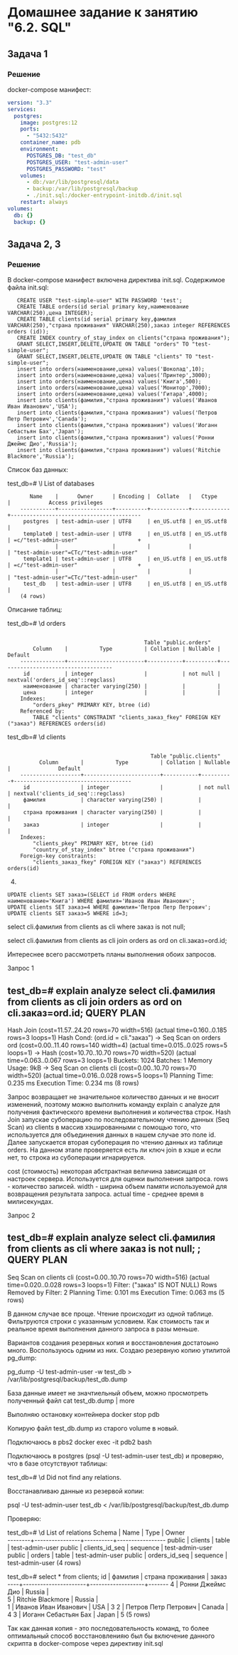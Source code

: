 # Домашнее задание к занятию "6.2. SQL"

## Задача 1

### Решение

docker-compose манифест:

```yaml
version: "3.3"
services:
  postgres:
    image: postgres:12
    ports:
      - "5432:5432"
    container_name: pdb
    environment:
      POSTGRES_DB: "test_db"
      POSTGRES_USER: "test-admin-user"
      POSTGRES_PASSWORD: "test"
    volumes:
      - db:/var/lib/postgresql/data
      - backup:/var/lib/postgresql/backup
      - ./init.sql:/docker-entrypoint-initdb.d/init.sql
    restart: always
volumes:
  db: {}
  backup: {}
```

## Задача 2, 3

### Решение

В docker-compose манифест включена директива init.sql. Содержимое файла init.sql:

```
   CREATE USER "test-simple-user" WITH PASSWORD 'test';
   CREATE TABLE orders(id serial primary key,наименование VARCHAR(250),цена INTEGER);
   CREATE TABLE clients(id serial primary key,фамилия VARCHAR(250),"страна проживания" VARCHAR(250),заказ integer REFERENCES orders (id));
   CREATE INDEX country_of_stay_index on clients("страна проживания");
   GRANT SELECT,INSERT,DELETE,UPDATE ON TABLE "orders" TO "test-simple-user";
   GRANT SELECT,INSERT,DELETE,UPDATE ON TABLE "clients" TO "test-simple-user";
   insert into orders(наименование,цена) values('Шоколад',10);
   insert into orders(наименование,цена) values('Принтер',3000);
   insert into orders(наименование,цена) values('Книга',500);
   insert into orders(наименование,цена) values('Монитор',7000);
   insert into orders(наименование,цена) values('Гитара',4000);
   insert into clients(фамилия,"страна проживания") values('Иванов Иван Иванович','USA');
   insert into clients(фамилия,"страна проживания") values('Петров Петр Петрович','Canada');
   insert into clients(фамилия,"страна проживания") values('Иоганн Себастьян Бах','Japan');
   insert into clients(фамилия,"страна проживания") values('Ронни Джеймс Дио','Russia');
   insert into clients(фамилия,"страна проживания") values('Ritchie Blackmore','Russia');
```

Список баз данных:

test_db=# \l
                                             List of databases
```
       Name    |      Owner      | Encoding |  Collate   |   Ctype    |            Access privileges            
    -----------+-----------------+----------+------------+------------+-----------------------------------------
     postgres  | test-admin-user | UTF8     | en_US.utf8 | en_US.utf8 | 
     template0 | test-admin-user | UTF8     | en_US.utf8 | en_US.utf8 | =c/"test-admin-user"                   +
               |                 |          |            |            | "test-admin-user"=CTc/"test-admin-user"
     template1 | test-admin-user | UTF8     | en_US.utf8 | en_US.utf8 | =c/"test-admin-user"                   +
               |                 |          |            |            | "test-admin-user"=CTc/"test-admin-user"
     test_db   | test-admin-user | UTF8     | en_US.utf8 | en_US.utf8 | 
    (4 rows)
```

Описание таблиц:

test_db=# \d orders

```

                                           Table "public.orders"
        Column    |          Type          | Collation | Nullable |              Default               
    --------------+------------------------+-----------+----------+------------------------------------
     id           | integer                |           | not null | nextval('orders_id_seq'::regclass)
     наименование | character varying(250) |           |          | 
     цена         | integer                |           |          | 
    Indexes:
        "orders_pkey" PRIMARY KEY, btree (id)
    Referenced by:
        TABLE "clients" CONSTRAINT "clients_заказ_fkey" FOREIGN KEY ("заказ") REFERENCES orders(id)

```

test_db=# \d clients

```

                                             Table "public.clients"
          Column       |          Type          | Collation | Nullable |               Default               
    -------------------+------------------------+-----------+----------+-------------------------------------
     id                | integer                |           | not null | nextval('clients_id_seq'::regclass)
     фамилия           | character varying(250) |           |          | 
     страна проживания | character varying(250) |           |          | 
     заказ             | integer                |           |          | 
    Indexes:
        "clients_pkey" PRIMARY KEY, btree (id)
        "country_of_stay_index" btree ("страна проживания")
    Foreign-key constraints:
        "clients_заказ_fkey" FOREIGN KEY ("заказ") REFERENCES orders(id)

```

4. 


```
UPDATE clients SET заказ=(SELECT id FROM orders WHERE наименование='Книга') WHERE фамилия='Иванов Иван Иванович';
UPDATE clients SET заказ=4 WHERE фамилия='Петров Петр Петрович';
UPDATE clients SET заказ=5 WHERE id=3;
```

select cli.фамилия from clients as cli where заказ is not null;

select cli.фамилия from clients as cli join orders as ord on cli.заказ=ord.id;


Интереснее всего рассмотреть планы выполнения обоих запросов.

Запрос 1

test_db=# explain analyze select cli.фамилия from clients as cli join orders as ord on cli.заказ=ord.id;
                                                     QUERY PLAN                                                      
---------------------------------------------------------------------------------------------------------------------
 Hash Join  (cost=11.57..24.20 rows=70 width=516) (actual time=0.160..0.185 rows=3 loops=1)
   Hash Cond: (ord.id = cli."заказ")
   ->  Seq Scan on orders ord  (cost=0.00..11.40 rows=140 width=4) (actual time=0.015..0.025 rows=5 loops=1)
   ->  Hash  (cost=10.70..10.70 rows=70 width=520) (actual time=0.063..0.067 rows=3 loops=1)
         Buckets: 1024  Batches: 1  Memory Usage: 9kB
         ->  Seq Scan on clients cli  (cost=0.00..10.70 rows=70 width=520) (actual time=0.016..0.028 rows=5 loops=1)
 Planning Time: 0.235 ms
 Execution Time: 0.234 ms
(8 rows)

Запрос возвращает не значительное количество данных и не вносит изменений, поэтому можно выполнить команду explain
с analyze для получения фактического времени выполнения и количества строк. 
Hash Join запускае субоперацию по последовательному чтению данных (Seq Scan) из clients в массив хэшированными с помощью того, что используется для объединения данных в нашем случае это поле id. Далее запускается вторая субоперация по чтению данных из таблице orders. На данном этапе проверяется есть ли ключ join в хэше и если нет, то строка из субоперации игнарируется.


cost (стоимость) некоторая абстрактная величина зависищая от настроек сервера. Используется для оценки выполнения запроса.
rows - количество записей.
width - ширина объем памяти используемой для возвращения результата запроса.
actual time - среднее время в милисекундах.

Запрос 2

test_db=# explain analyze select cli.фамилия from clients as cli where заказ is not null;
;
                                               QUERY PLAN                                                
---------------------------------------------------------------------------------------------------------
 Seq Scan on clients cli  (cost=0.00..10.70 rows=70 width=516) (actual time=0.020..0.028 rows=3 loops=1)
   Filter: ("заказ" IS NOT NULL)
   Rows Removed by Filter: 2
 Planning Time: 0.101 ms
 Execution Time: 0.063 ms
(5 rows)

В данном случае все проще. Чтение происходит из одной таблице. Фильтруются строки с указанным условием.
Как стоимость так и реальное время выполнения данного запроса в разы меньше.


Вариантов создания резервных копия и восстановления достатоыно много. Воспользуюсь одним из них.
Создаю резервную копию утилитой pg_dump:

pg_dump -U test-admin-user -w test_db > /var/lib/postgresql/backup/test_db.dump

База данные имеет не значтиельный объем, можно просмотреть полученный файл cat test_db.dump | more

Выполняю остановку контейнера docker stop pdb



Копирую файл test_db.dump из старого volume в новый.

Подключаюсь в pbs2
docker exec -it pdb2 bash

Подключаюсь в postgres (psql -U test-admin-user test_db) и проверяю, что в базе отсутствуют таблицы:

test_db=# \d
Did not find any relations.

Восстанавливаю данные из резервой копии:

psql -U test-admin-user test_db <  /var/lib/postgresql/backup/test_db.dump 

Проверяю:

test_db=# \d
                  List of relations
 Schema |      Name      |   Type   |      Owner      
--------+----------------+----------+-----------------
 public | clients        | table    | test-admin-user
 public | clients_id_seq | sequence | test-admin-user
 public | orders         | table    | test-admin-user
 public | orders_id_seq  | sequence | test-admin-user
(4 rows)

test_db=# select * from clients;
 id |       фамилия        | страна проживания | заказ 
----+----------------------+-------------------+-------
  4 | Ронни Джеймс Дио     | Russia            |      
  5 | Ritchie Blackmore    | Russia            |      
  1 | Иванов Иван Иванович | USA               |     3
  2 | Петров Петр Петрович | Canada            |     4
  3 | Иоганн Себастьян Бах | Japan             |     5
(5 rows)

Так как данная копия - это последовательность команд, то более оптимальный способ восстановленияю был бы
включение данного скрипта в docker-compose через директиву init.sql
